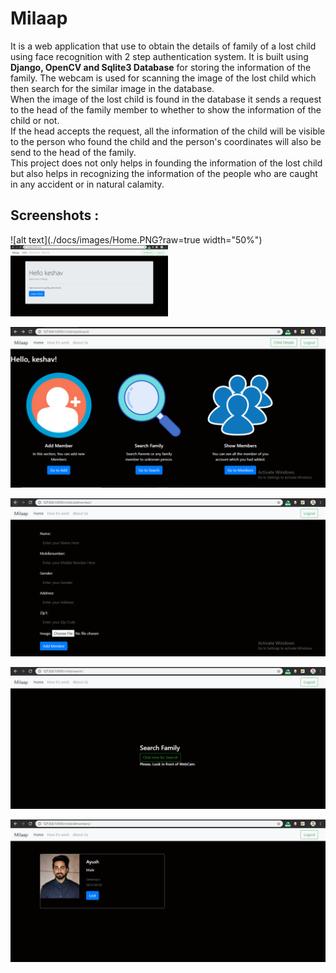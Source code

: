 # Milaap

It is a web application that use to obtain the details of family of a lost child using face recognition with 2 step authentication system.
It is built using **Django, OpenCV and Sqlite3 Database** for storing the information of the family.
The webcam is used for scanning the image of the lost child which then search for the similar image in the database.  
When the image of the lost child is found in the database it sends a request to the head of the family member to whether to show the information of the child or not.  
If the head accepts the request, all the information of the child will be visible to the person who found the child and the person's coordinates will also be send to the head of the family.  
This project does not only helps in founding the information of the lost child but also helps in recognizing the information of the people who are caught in any accident or in natural calamity.


## Screenshots :

![alt text](./docs/images/Home.PNG?raw=true width="50%")
<img src="https://github.com/keshav2212/Milaap/blob/master/docs/images/Home.PNG" width="50%">

![alt text](./docs/images/dashboard.PNG?raw=true "Dashboard")


![alt text](./docs/images/New.PNG?raw=true "Add Member")


![alt text](./docs/images/Search.PNG?raw=true "Find Family")


![alt text](./docs/images/Members.PNG?raw=true "Members List")


